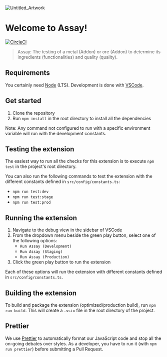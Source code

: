 ![Untitled_Artwork](https://github.com/mozilla/assay/assets/63402349/19f10519-d74c-4d3e-ab7a-e9dbb5091918)

# Welcome to **Assay**!

[![CircleCI](https://dl.circleci.com/status-badge/img/gh/mozilla/assay/tree/main.svg?style=svg)](https://dl.circleci.com/status-badge/redirect/gh/mozilla/assay/tree/main)

> Assay: The testing of a metal (Addon) or ore (Addon) to determine its ingredients (functionalities) and quality (quality).

## Requirements

You certainly need [Node](https://nodejs.org/en/) (LTS). Development is done with [VSCode](https://code.visualstudio.com/).

## Get started

1. Clone the repository
2. Run `npm install` in the root directory to install all the dependencies

Note: Any command not configured to run with a specific environment variable will run with the development constants.

## Testing the extension

The easiest way to run all the checks for this extension is to execute `npm test` in the project's root directory.

You can also run the following commands to test the extension with the different constants defined in `src/config/constants.ts`:

- `npm run test:dev`
- `npm run test:stage`
- `npm run test:prod`

## Running the extension

1. Navigate to the debug view in the sidebar of VSCode
2. From the dropdown menu beside the green play button, select one of the following options:
   - `Run Assay (Development)`
   - `Run Assay (Staging)`
   - `Run Assay (Production)`
3. Click the green play button to run the extension

Each of these options will run the extension with different constants defined in `src/config/constants.ts`.

## Building the extension

To build and package the extension (optimized/production build), run `npm run build`. This will create a `.vsix` file in the root directory of the project.

## Prettier

We use [Prettier][] to automatically format our JavaScript code and stop all the on-going debates over styles. As a developer, you have to run it (with `npm run prettier`) before submitting a Pull Request.

[prettier]: https://prettier.io/
